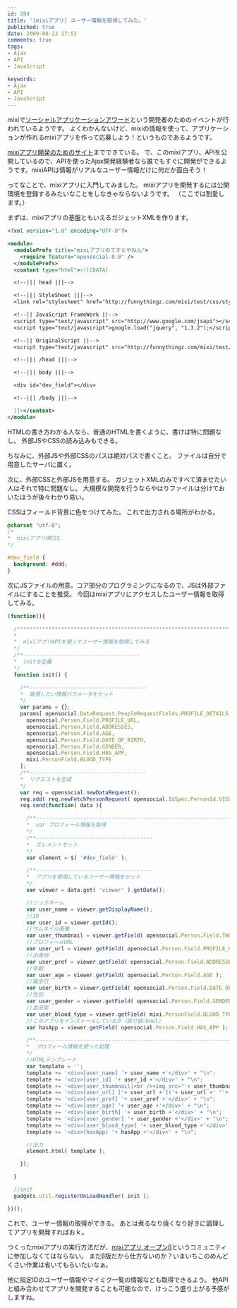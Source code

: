 ```yaml
---
id: 284
title: '[mixiアプリ] ユーザー情報を取得してみた。'
published: true
date: 2009-08-23 17:52
comments: true
tags:
- Ajax
- API
- JavaScript

keywords:
- Ajax
- API
- JavaScript
---
```

mixiで[ソーシャルアプリケーションアワード](http://developer.mixi.co.jp/award "ソーシャルアプリケーションアワード")という開発者のためのイベントが行われているようです。
よくわかんないけど、mixiの情報を使って、アプリケーションが作れるmixiアプリを作って応募しよう！というものであるようです。

[mixiアプリ開発のためのサイト](http://developer.mixi.co.jp/ "mixiアプリ開発のためのサイト")までできている。
で、このmixiアプリ、APIを公開しているので、APIを使ったAjax開発経験者なら誰でもすぐに開発ができるようです。mixiAPIは情報がリアルなユーザー情報だけに何だか面白そう！

ってなことで、mixiアプリに入門してみました。
mixiアプリを開発するには公開環境を登録するみたいなことをしなきゃならないようです。
（ここでは割愛します。）

まずは、mixiアプリの基盤ともいえるガジェットXMLを作ります。


```xml
<?xml version="1.0" encoding="UTF-8"?>

<module>
  <modulePrefs title="mixiアプリのてすとやねん">
    <require feature="opensocial-0.8" />
  </modulePrefs>
  <content type="html"><![CDATA[

  <!--||| head |||-->

  <!--||| StyleSheet |||-->
  <link rel="stylesheet" href="http://funnythingz.com/mixi/test/css/style.css" type="text/css" media="screen,all" />

  <!--|| JavaScript FrameWork ||-->
  <script type="text/javascript" src="http://www.google.com/jsapi"></script>
  <script type="text/javascript">google.load("jquery", "1.3.2");</script>

  <!--|| OriginalScript ||-->
  <script type="text/javascript" src="http://funnythingz.com/mixi/test/js/test.js"></script>

  <!--||| /head |||-->

  <!--||| body |||-->

  <div id="dev_field"></div>

  <!--||| /body |||-->

  ]]></content>
</module>
```

HTMLの書き方わかる人なら、普通のHTMLを書くように、書けば特に問題なし。
外部JSやCSSの読み込みもできる。

ちなみに、外部JSや外部CSSのパスは絶対パスで書くこと。
ファイルは自分で用意したサーバに置く。


次に、外部CSSと外部JSを用意する。
ガジェットXMLのみですべて済ませたい人はそれで特に問題なし。
大規模な開発を行うならやはりファイルは分けておいたほうが後々わかり易い。

CSSはフィールド背景に色をつけてみた。
これで出力される場所がわかる。


```css
@charset "utf-8";
/*
*  mixiアプリ用CSS
*/

#dev_field {
  background: #ddd;
}
```


次にJSファイルの用意。コア部分のプログラミングになるので、JSは外部ファイルにすることを推奨。
今回はmixiアプリにアクセスしたユーザー情報を取得してみる。


```JavaScript
(function(){

  /******************************************************************************************************
  *
  *  mixiアプリAPIを使ってユーザー情報を取得してみる
  */
  /**-------------------------------------
  *  initを定義
  */
  function init() {

    /**-------------------------------------
    *  取得したい情報パラメータをセット
    */
    var params = {};
    params[ opensocial.DataRequest.PeopleRequestFields.PROFILE_DETAILS ] = [
      opensocial.Person.Field.PROFILE_URL,
      opensocial.Person.Field.ADDRESSES,
      opensocial.Person.Field.AGE,
      opensocial.Person.Field.DATE_OF_BIRTH,
      opensocial.Person.Field.GENDER,
      opensocial.Person.Field.HAS_APP,
      mixi.PersonField.BLOOD_TYPE
    ];
    /**-------------------------------------
    *  リクエストを生成
    */
    var req = opensocial.newDataRequest();
    req.add( req.newFetchPersonRequest( opensocial.IdSpec.PersonId.VIEWER, params ), 'viewer' );
    req.send(function( data ){

      /**--------------------------------------------------------------------------
      *  var プロフィール情報を取得
      */
      /**-------------------------------------
      *  エレメントセット
      */
      var element = $( '#dev_field' );

      /**-------------------------------------
      *  アプリを使用しているユーザー情報をセット
      */
      var viewer = data.get( 'viewer' ).getData();

      //ニックネーム
      var user_name = viewer.getDisplayName();
      //ID
      var user_id = viewer.getId();
      //サムネイル画像
      var user_thumbnail = viewer.getField( opensocial.Person.Field.THUMBNAIL_URL );
      //プロフィールURL
      var user_url = viewer.getField( opensocial.Person.Field.PROFILE_URL );
      //出身地
      var user_pref = viewer.getField( opensocial.Person.Field.ADDRESSES)[0].getField(opensocial.Address.Field.UNSTRUCTURED_ADDRESS );
      //年齢
      var user_age = viewer.getField( opensocial.Person.Field.AGE );
      //誕生日
      var user_birth = viewer.getField( opensocial.Person.Field.DATE_OF_BIRTH );
      //性別
      var user_gender = viewer.getField( opensocial.Person.Field.GENDER ).getKey();
      //血液型
      var user_blood_type = viewer.getField( mixi.PersonField.BLOOD_TYPE );
      //このアプリをインストールしているか（戻り値:bool）
      var hasApp = viewer.getField( opensocial.Person.Field.HAS_APP );

      /**--------------------------------------------------------------------------
      *  プロフィール情報を使った処理
      */
      //HTMLテンプレート
      var template = '';
      template += '<div>[user_name] '+ user_name +'</div>' + "\n";
      template += '<div>[user_id] '+ user_id +'</div>' + "\n";
      template += '<div>[user_thumbnail]<br /><img src="'+ user_thumbnail +'" alt="'+ user_name +'" /></div>' + "\n";
      template += '<div>[user_url] ['+ user_url +']('+ user_url +' "'+ user_url +'")</div>' + "\n";
      template += '<div>[user_pref] '+ user_pref +'</div>' + "\n";
      template += '<div>[user_age] '+ user_age +'</div>' + "\n";
      template += '<div>[user_birth] '+ user_birth +'</div>' + "\n";
      template += '<div>[user_gender] '+ user_gender +'</div>' + "\n";
      template += '<div>[user_blood_type] '+ user_blood_type +'</div>' + "\n";
      template += '<div>[hasApp] '+ hasApp +'</div>' + "\n";

      //出力
      element.html( template );

    });

  }

  //init
  gadgets.util.registerOnLoadHandler( init );

})();
```

これで、ユーザー情報の取得ができる。
あとは煮るなり焼くなり好きに調理してアプリを開発すればおｋ。

つくったmixiアプリの実行方法だが、[mixiアプリ オープンβ](http://platform001.mixi.jp/view_community.pl?id=3217244 "mixiアプリ オープンβ")というコミュニティに参加しなくてはならない。
まだβ版だから仕方ないのか？いまいちこのめんどくさい作業は省いてもらいたいなぁ。

他に指定IDのユーザー情報やマイミク一覧の情報なども取得できるよう。
他APIと組み合わせてアプリを開発することも可能なので、けっこう盛り上がる予感がしますね。
